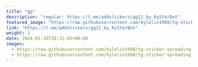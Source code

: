```yaml
---
title: "gg"
description: "regular: https://t.me/addstickers/gg11_by_KyStkrBot"
featured_image: "https://raw.githubusercontent.com/kylelin1998/tg-sticker-spreading-worldwide-images/main/img/c912da26-6c19-4593-9f72-0245742ff4bb.jpg"
link: "https://t.me/addstickers/gg11_by_KyStkrBot"
weight: 3
date: 2024-01-16T20:31:45+08:00
images:
  - https://raw.githubusercontent.com/kylelin1998/tg-sticker-spreading-worldwide-images/main/img/c912da26-6c19-4593-9f72-0245742ff4bb.jpg
  - https://raw.githubusercontent.com/kylelin1998/tg-sticker-spreading-worldwide-images/main/img/baa07471-baba-4d02-b3df-eef0c3d8acc7.jpg
---
```

